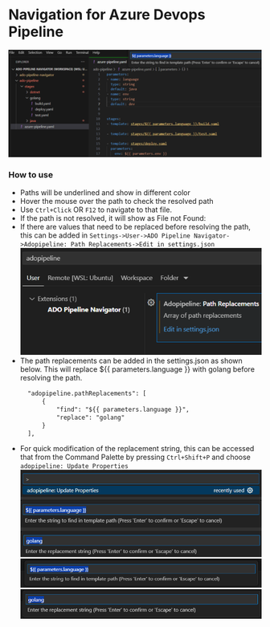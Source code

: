 # Navigation for Azure Devops Pipeline

![Navigate](images/navigate.png)

### How to use
- Paths will be underlined and show in different color
- Hover the mouse over the path to check the resolved path
- Use `Ctrl+Click` OR `F12` to navigate to that file.
- If the path is not resolved, it will show as File not Found: <path>
- If there are values that need to be replaced before resolving the path, this can be added in `Settings->User->ADO Pipeline Navigator->Adopipeline: Path Replacements->Edit in settings.json`
  ![Path Replacement Setting](images/path-replacements.png)
- The path replacements can be added in the settings.json as shown below. This will replace ${{ parameters.language }} with golang before resolving the path.
  ```
    "adopipeline.pathReplacements": [
        {
            "find": "${{ parameters.language }}",
            "replace": "golang"
        }
    ],
  ```
- For quick modification of the replacement string, this can be accessed that from the Command Palette by pressing `Ctrl+Shift+P` and choose `adopipeline: Update Properties`
  ![Command Palette](images/command-palette.png)
  ![Find](images/find.png)
  ![Replace](images/replace.png)
